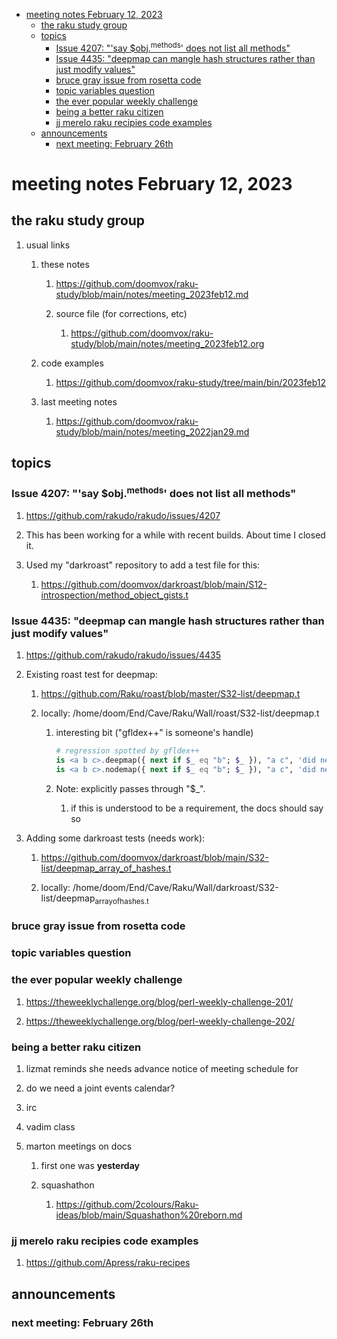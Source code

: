- [meeting notes February 12, 2023](#org68215ee)
  - [the raku study group](#org4641b19)
  - [topics](#org826cf83)
    - [Issue 4207: "'say $obj.<sup>methods</sup>' does not list all methods"](#org8a96f1c)
    - [Issue 4435: "deepmap can mangle hash structures rather than just modify values"](#org1179ac3)
    - [bruce gray issue from rosetta code](#org82f04c9)
    - [topic variables question](#org0e8befa)
    - [the ever popular weekly challenge](#org036e94e)
    - [being a better raku citizen](#orgcca3a82)
    - [jj merelo raku recipies code examples](#org77b1f23)
  - [announcements](#org554a83d)
    - [next meeting: February 26th](#org6fb0a88)


<a id="org68215ee"></a>

# meeting notes February 12, 2023


<a id="org4641b19"></a>

## the raku study group

1.  usual links

    1.  these notes
    
        1.  <https://github.com/doomvox/raku-study/blob/main/notes/meeting_2023feb12.md>
        
        2.  source file (for corrections, etc)
        
            1.  <https://github.com/doomvox/raku-study/blob/main/notes/meeting_2023feb12.org>
    
    2.  code examples
    
        1.  <https://github.com/doomvox/raku-study/tree/main/bin/2023feb12>
    
    3.  last meeting notes
    
        1.  <https://github.com/doomvox/raku-study/blob/main/notes/meeting_2022jan29.md>


<a id="org826cf83"></a>

## topics


<a id="org8a96f1c"></a>

### Issue 4207: "'say $obj.<sup>methods</sup>' does not list all methods"

1.  <https://github.com/rakudo/rakudo/issues/4207>

2.  This has been working for a while with recent builds.  About time I closed it.

3.  Used my "darkroast" repository to add a test file for this:

    1.  <https://github.com/doomvox/darkroast/blob/main/S12-introspection/method_object_gists.t>


<a id="org1179ac3"></a>

### Issue 4435: "deepmap can mangle hash structures rather than just modify values"

1.  <https://github.com/rakudo/rakudo/issues/4435>

2.  Existing roast test for deepmap:

    1.  <https://github.com/Raku/roast/blob/master/S32-list/deepmap.t>
    
    2.  locally: /home/doom/End/Cave/Raku/Wall/roast/S32-list/deepmap.t
    
        1.  interesting bit ("gfldex++" is someone's handle)
        
            ```raku
            # regression spotted by gfldex++
            is <a b c>.deepmap({ next if $_ eq "b"; $_ }), "a c", 'did next work';
            is <a b c>.nodemap({ next if $_ eq "b"; $_ }), "a c", 'did next work';
            ```
        
        2.  Note: explicitly passes through "$\_".
        
            1.  if this is understood to be a requirement, the docs should say so

3.  Adding some darkroast tests (needs work):

    1.  <https://github.com/doomvox/darkroast/blob/main/S32-list/deepmap_array_of_hashes.t>
    
    2.  locally: /home/doom/End/Cave/Raku/Wall/darkroast/S32-list/deepmap<sub>array</sub><sub>of</sub><sub>hashes.t</sub>


<a id="org82f04c9"></a>

### bruce gray issue from rosetta code


<a id="org0e8befa"></a>

### topic variables question


<a id="org036e94e"></a>

### the ever popular weekly challenge

1.  <https://theweeklychallenge.org/blog/perl-weekly-challenge-201/>

2.  <https://theweeklychallenge.org/blog/perl-weekly-challenge-202/>


<a id="orgcca3a82"></a>

### being a better raku citizen

1.  lizmat reminds she needs advance notice of meeting schedule for

2.  do we need a joint events calendar?

3.  irc

4.  vadim class

5.  marton meetings on docs

    1.  first one was **yesterday**
    
    2.  squashathon
    
        1.  <https://github.com/2colours/Raku-ideas/blob/main/Squashathon%20reborn.md>


<a id="org77b1f23"></a>

### jj merelo raku recipies code examples

1.  <https://github.com/Apress/raku-recipes>


<a id="org554a83d"></a>

## announcements


<a id="org6fb0a88"></a>

### next meeting: February 26th
